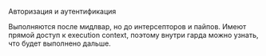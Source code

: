 Авторизация и аутентификация

Выполняются после мидлвар, но до интерсепторов и пайпов. Имеют прямой доступ к execution context, поэтому внутри гарда можно узнать,
что будет выполнено дальше.